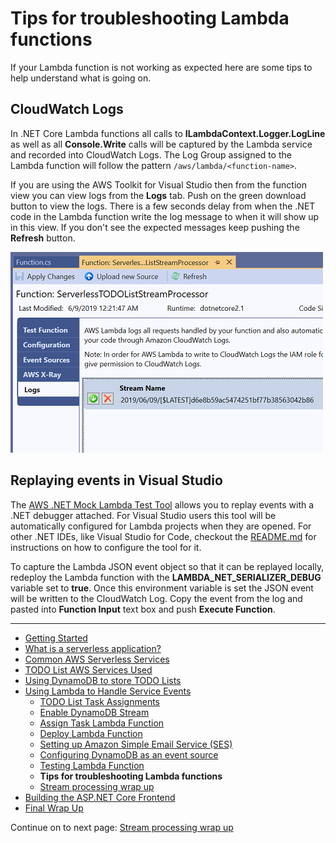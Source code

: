 # Tips for troubleshooting Lambda functions

If your Lambda function is not working as expected here are some tips to help understand what is going on.

## CloudWatch Logs

In .NET Core Lambda functions all calls to **ILambdaContext.Logger.LogLine** as well as all **Console.Write** calls will
be captured by the Lambda service and recorded into CloudWatch Logs. The Log Group assigned to the Lambda function will
follow the pattern `/aws/lambda/<function-name>`.

If you are using the AWS Toolkit for Visual Studio then from the function view you can view logs from the **Logs** tab. 
Push on the green download button to view the logs. There is a few seconds delay from when the .NET code in the Lambda
function write the log message to when it will show up in this view. If you don't see the expected messages keep pushing
the **Refresh** button.

![View CloudWatch Logs](./images/ToolkitViewLogs.png)

## Replaying events in Visual Studio

The [AWS .NET Mock Lambda Test Tool](https://github.com/aws/aws-lambda-dotnet/tree/master/Tools/LambdaTestTool)
allows you to replay events with a .NET debugger attached. For Visual Studio users this tool will be automatically
configured for Lambda projects when they are opened. For other .NET IDEs, like Visual Studio for Code,
checkout the [README.md](https://github.com/aws/aws-lambda-dotnet/tree/master/Tools/LambdaTestTool) for instructions
on how to configure the tool for it.

To capture the Lambda JSON event object so that it can be replayed locally, redeploy the Lambda function
with the **LAMBDA_NET_SERIALIZER_DEBUG** variable set to **true**. Once this environment variable is set the 
JSON event will be written to the CloudWatch Log. Copy the event from the log and pasted into **Function Input** 
text box and push **Execute Function**.

<!-- Generated Navigation -->
---

* [Getting Started](../GettingStarted.md)
* [What is a serverless application?](../WhatIsServerless.md)
* [Common AWS Serverless Services](../CommonServerlessServices.md)
* [TODO List AWS Services Used](../TODOListServices.md)
* [Using DynamoDB to store TODO Lists](../DynamoDBModule/WhatIsDynamoDB.md)
* [Using Lambda to Handle Service Events](../StreamProcessing/ServiceEvents.md)
  * [TODO List Task Assignments](../StreamProcessing/TODOTaskListAssignment.md)
  * [Enable DynamoDB Stream](../StreamProcessing/EnableDynamoDBStream.md)
  * [Assign Task Lambda Function](../StreamProcessing/LookAtLambdaFunction.md)
  * [Deploy Lambda Function](../StreamProcessing/DeployLambdaFunction.md)
  * [Setting up Amazon Simple Email Service (SES)](../StreamProcessing/SettingUpSES.md)
  * [Configuring DynamoDB as an event source](../StreamProcessing/ConfigureLambdaEventSource.md)
  * [Testing Lambda Function](../StreamProcessing/TestingLambdaFunction.md)
  * **Tips for troubleshooting Lambda functions**
  * [Stream processing wrap up](../StreamProcessing/StreamProcessingWrapup.md)
* [Building the ASP.NET Core Frontend](../ASP.NETCoreFrontend/TheFrontend.md)
* [Final Wrap Up](../FinalWrapup.md)

Continue on to next page: [Stream processing wrap up](../StreamProcessing/StreamProcessingWrapup.md)

